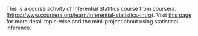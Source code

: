 This is a course activity of Inferential Statitics course from coursera. (https://www.coursera.org/learn/inferential-statistics-intro). Visit [this page](https://akshayreddykotha.github.io/stat-inference-proj) for more detail topic-wise and the mini-project about using statistical inference.
